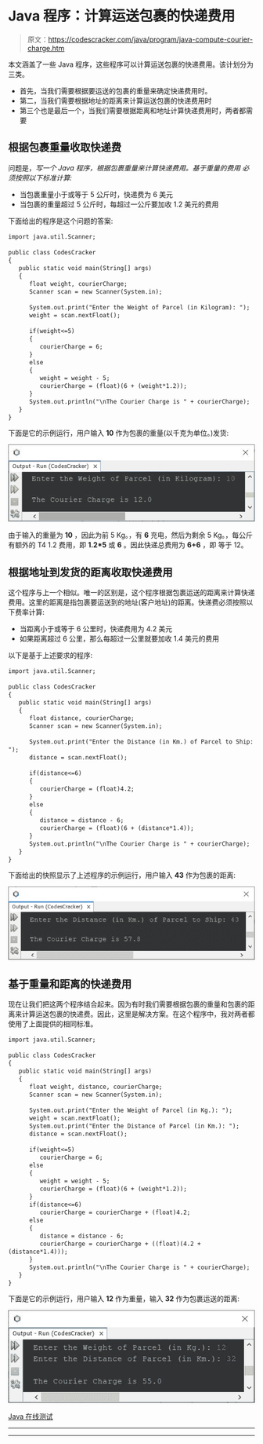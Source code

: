 # Java 程序：计算运送包裹的快递费用

> 原文：<https://codescracker.com/java/program/java-compute-courier-charge.htm>

本文涵盖了一些 Java 程序，这些程序可以计算运送包裹的快递费用。该计划分为三类。

*   首先，当我们需要根据要运送的包裹的重量来确定快递费用时。
*   第二，当我们需要根据地址的距离来计算运送包裹的快递费用时
*   第三个也是最后一个，当我们需要根据距离和地址计算快递费用时，两者都需要

## 根据包裹重量收取快递费

问题是，*写一个 Java 程序，根据包裹重量来计算快递费用。基于重量的费用 必须按照以下标准计算:*

*   当包裹重量小于或等于 5 公斤时，快递费为 6 美元
*   当包裹的重量超过 5 公斤时，每超过一公斤要加收 1.2 美元的费用

下面给出的程序是这个问题的答案:

```
import java.util.Scanner;

public class CodesCracker
{
   public static void main(String[] args)
   {
      float weight, courierCharge;
      Scanner scan = new Scanner(System.in);

      System.out.print("Enter the Weight of Parcel (in Kilogram): ");
      weight = scan.nextFloat();

      if(weight<=5)
      {
         courierCharge = 6;
      }
      else
      {
         weight = weight - 5;
         courierCharge = (float)(6 + (weight*1.2));
      }
      System.out.println("\nThe Courier Charge is " + courierCharge);
   }
}
```

下面是它的示例运行，用户输入 **10** 作为包裹的重量(以千克为单位。)发货:

![java compute courier charge on parcel weight](img/b3939d7ce8aaf4618cdf77cae856ccd7.png)

由于输入的重量为 **10** ，因此为前 5 Kg。，有 **6** 充电，然后为剩余 5 Kg。，每公斤有额外的 T4 1.2 费用，即 **1.2*5** 或 **6** 。因此快递总费用为 **6+6** ，即 等于 12。

## 根据地址到发货的距离收取快递费用

这个程序与上一个相似。唯一的区别是，这个程序根据包裹运送的距离来计算快递费用。这里的距离是指包裹要运送到的地址(客户地址)的距离。快递费必须按照以下费率计算:

*   当距离小于或等于 6 公里时，快递费用为 4.2 美元
*   如果距离超过 6 公里，那么每超过一公里就要加收 1.4 美元的费用

以下是基于上述要求的程序:

```
import java.util.Scanner;

public class CodesCracker
{
   public static void main(String[] args)
   {
      float distance, courierCharge;
      Scanner scan = new Scanner(System.in);

      System.out.print("Enter the Distance (in Km.) of Parcel to Ship: ");
      distance = scan.nextFloat();

      if(distance<=6)
      {
         courierCharge = (float)4.2;
      }
      else
      {
         distance = distance - 6;
         courierCharge = (float)(6 + (distance*1.4));
      }
      System.out.println("\nThe Courier Charge is " + courierCharge);
   }
}
```

下面给出的快照显示了上述程序的示例运行，用户输入 **43** 作为包裹的距离:

![courier charge program in Java](img/05707f780b764994b27aa817cab0f0d6.png)

## 基于重量和距离的快递费用

现在让我们把这两个程序结合起来。因为有时我们需要根据包裹的重量和包裹的距离来计算运送包裹的快递费。因此，这里是解决方案。在这个程序中，我对两者都使用了上面提供的相同标准。

```
import java.util.Scanner;

public class CodesCracker
{
   public static void main(String[] args)
   {
      float weight, distance, courierCharge;
      Scanner scan = new Scanner(System.in);

      System.out.print("Enter the Weight of Parcel (in Kg.): ");
      weight = scan.nextFloat();
      System.out.print("Enter the Distance of Parcel (in Km.): ");
      distance = scan.nextFloat();

      if(weight<=5)
         courierCharge = 6;
      else
      {
         weight = weight - 5;
         courierCharge = (float)(6 + (weight*1.2));
      }
      if(distance<=6)
         courierCharge = courierCharge + (float)4.2;
      else
      {
         distance = distance - 6;
         courierCharge = courierCharge + ((float)(4.2 + (distance*1.4)));
      }
      System.out.println("\nThe Courier Charge is " + courierCharge);
   }
}
```

下面是它的示例运行，用户输入 **12** 作为重量，输入 **32** 作为包裹运送的距离:

![java program calculate courier charge](img/a46baf89b96255f8214c4f545f2d3eb3.png)

[Java 在线测试](/exam/showtest.php?subid=1)

* * *

* * *